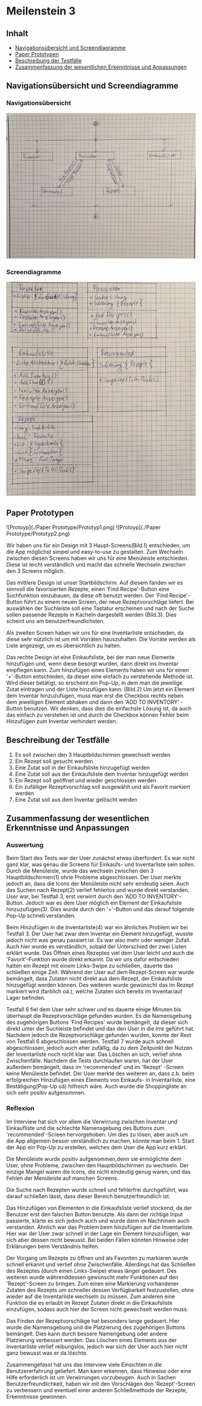 # Meilenstein 3

## Inhalt

*  [Navigationsübersicht und Screendiagramme](#navigationsübersicht-und-screendiagramme)
*  [Paper Prototypen](#paper-prototypen)
*  [Beschreibung der Testfälle](#beschreibung-der-testfälle)
*  [Zusammenfassung der wesentlichen Erkenntnisse und Anpassungen](#zusammenfassung-der-wesentlichen-erkenntnisse-und-anpassungen)

## Navigationsübersicht und Screendiagramme

### Navigationsübersicht

![Diagram](20230526_160343.jpg)
### Screendiagramme

![Diagram](Screendiagramme.jpg)

## Paper Prototypen

![Protoyp](./Paper Prototype/Prototyp1.png)
![Protoyp](./Paper Prototype/Prototyp2.png)

Wir haben uns für ein Design mit 3 Haupt-Screens(Bild.1) entschieden, um die App möglichst simpel und easy-to-use zu gestalten. Zum Wechseln zwischen diesen Screens haben wir uns für eine Menüleiste entschieden.  Diese ist leicht verständlich und macht das schnelle Wechseln zwischen den 3 Screens möglich.

Das mittlere Design ist unser Startbildschirm. Auf diesem fanden wir es sinnvoll die favorisierten Rezepte, einen 'Find Recipe'-Button
eine Suchfunktion einzubauen, da diese oft benutzt werden. Der 'Find Recipe'-Button führt zu einem neuen Screen, der neue Rezeptvorschläge liefert. Bei auswählen der Suchleiste soll eine Tastatur erscheinen und nach der Suche sollen
passende Rezepte in Kacheln dargestellt werden (Bild.3). Dies scheint uns am benutzerfreundlichsten.


Als zweiten Screen haben wir uns für eine Inventarliste entschieden, da diese sehr nützlich ist um mit Vorräten hauszuhalten. Die Vorräte werden als Liste angezeigt, um es übersichtlich zu halten.

Das rechte Design ist eine Einkaufsliste, bei der man neue Elemente hinzufügen und, wenn diese besorgt wurden, dann direkt ins Inventar einpflegen kann. Zum hinzufügen eines Elements haben wir uns für einen '+'-Button entschieden, da dieser eine einfach zu verstehende Methode ist. Wird dieser betätigt, so erscheint ein Pop-Up, in dem man die jeweilige Zutat eintragen und der Liste hinzufügen kann. (Bild.2) Um jetzt ein Element dem Inventar hinzuzufügen, muss man erst die Checkbox rechts neben dem jeweiligen Element abhaken und dann den 'ADD TO INVENTORY' -Button benutzen. Wir denken, dass dies die einfachste Lösung ist, da auch das einfach zu verstehen ist und durch die Checkbox können Fehler beim Hinzufügen zum Inventar verhindert werden.

## Beschreibung der Testfälle

1. Es soll zwischen den 3 Hauptbildschirmen gewechselt werden
2. Ein Rezept soll gesucht werden
3. Eine Zutat soll in der Einkaufsliste hinzugefügt werden
4. Eine Zutat soll aus der Einkaufsliste dem Inventar hinzugefügt werden
5. Ein Rezept soll geöffnet und wieder geschlossen werden
6. Ein zufälliger Rezeptvorschlag soll ausgewählt und als Favorit markiert werden
7. Eine Zutat soll aus dem Inventar gelöscht werden

## Zusammenfassung der wesentlichen Erkenntnisse und Anpassungen

### Auswertung

Beim Start des Tests war der User zunächst etwas überfordert. Es war nicht ganz klar, was
genau die Screens für Einkaufs- und Inventarliste sein sollen. Durch die Menüleiste, wurde das wechseln zwischen den 3 Hauptbildschirmen(1) ohne Probleme abgeschlossen. Der User merkte jedoch an, dass die Icons der Menüleiste nicht sehr eindeutig seien. Auch das Suchen nach Rezept(2) verlief fehlerlos und wurde direkt verstanden. User war, bei Testfall 3, erst verwirrt durch den 'ADD TO INVENTORY'-Button. Jedoch war es dem User möglich ein Element der Einkaufsliste hinzuzufügen(3). Dies wurde durch den '+'-Button und das darauf folgende Pop-Up schnell verstanden. 

Beim Hinzufügen in die Inventarliste(4) war ein ähnliches Problem wir bei Testfall 3. Der User hat zwar dem Inventar ein Element hinzugefügt, wusste jedoch nicht was genau passiert ist. Es war also mehr oder weniger Zufall. Auch hier wurde es verständlich, sobald der Unterschied der zwei Listen erklärt wurde. Das Öffnen eines Rezeptes viel dem User leicht und auch die 'Favorit'-Funktion wurde direkt erkannt. Da wir uns dafür entschieden hatten ein Rezept mit einem Links-Swipe zu schließen, dauerte das schließen einige Zeit. Während der User auf dem Rezept-Screen war wurde bemängelt, dass Zutaten nicht direkt aus dem Rezept, der Einkaufsliste hinzugefügt werden können. Des weiteren wurde gewünscht das im Rezept markiert wird (farblich oä.), welche Zutaten sich bereits im Inventar/auf Lager befinden. 

Testfall 6 fiel dem User sehr schwer und es dauerte einige Minuten bis überhaupt die Rezeptvorschläge gefunden wurden. Es die Namensgebung des zugehörigen Buttons 'Find Recipes' wurde bemängelt, da dieser sich direkt unter der Suchleiste befindet und das den User in die Irre geführt hat. Nachdem jedoch die Rezeptvorschläge gefunden wurden, konnte der Rest von Testfall 6 abgeschlossen werden. Testfall 7 wurde auch schnell abgeschlossen, jedoch auch eher zufällig, da zu dem Zeitpunkt der Nutzen der Inventarliste noch nicht klar war. Das Löschen an sich, verlief ohne Zwischenfälle. Nachdem die Tests durchlaufen waren, hat der User außerdem bemängelt, dass im 'recommended' und im 'Rezept' -Screen keine Menüleiste befindet. Der User merkte des weiteren an, dass z.b. beim erfolgreichen Hinzufügen eines Elements von Einkaufs- in Inventarliste, eine Bestätigung(Pop-Up oä) hilfreich wäre. Auch wurde die Shoppingliste an sich sehr positiv aufgenommen.

### Reflexion

Im Interview hat sich vor allem die Verwirrung zwischen Inventar und Einkaufliste und die schlechte Namensgebung des Buttons zum 'recommended'-Screen hervorgehoben. Um dies zu lösen, aber auch um die App allgemein besser verständlich zu machen, könnte man beim 1. Start der App ein Pop-Up zu erstellen, welches dem User die App kurz erklärt.

Die Menüleiste wurde positiv aufgenommen,denn sie ermöglichte dem User, ohne Probleme, zwischen den Hauptbildschirmen zu wechseln. Der einzige Mangel waren die Icons, die nicht eindeutig genug waren, und das Fehlen der Menüleiste auf manchen Screens.

Die Suche nach Rezepten wurde schnell und fehlerfrei durchgeführt, was darauf schließen lässt, dass dieser Bereich benutzerfreundlich ist.

Das Hinzufügen von Elementen in die Einkaufsliste verlief stockend, da der Benutzer erst den falschen Button benutzte. Als dann der richtige Input passierte, klärte es sich jedoch auch und wurde dann im Nachhinein auch verstanden. Ähnlich war das Problem beim hinzufügen auf die Inventarliste. Hier war der User zwar schnell in der Lage ein Element hinzuzufügen, war sich aber dessen nicht bewusst. Bei beiden Fällen könnten Hinweise oder Erklärungen beim Verständnis helfen.

Der Vorgang um Rezepte zu öffnen und als Favoriten zu markieren wurde schnell erkannt und verlief ohne Zwischenfälle. Allerdings hat das Schließen des Rezeptes (durch einen Links-Swipe) etwas länger gedauert. Des weiteren wurde währenddessen gewünscht mehr Funktionen auf den 'Rezept'-Screen zu bringen. Zum einen eine Markierung vorhandener Zutaten des Rezepts um schneller dessen Verfügbarkeit festzustellen, ohne wieder auf die Inventarliste wechseln zu müssen. Zum anderen eine Funktion die es erlaubt im Rezept Zutaten direkt in die Einkaufsliste einzufügen, sodass auch hier der Screen nicht gewechselt werden muss.

Das Finden der Rezeptvorschläge hat besonders lange gedauert. Hier wurde die Namensgebung und die Platzierung des zugehörigen Buttons bemängelt. Dies kann durch bessere Namengebung oder andere Platzierung verbessert werden. Das Löschen eines Elements aus der Inventarliste verlief reibungslos, jedoch war sich der User auch hier nicht ganz bewusst was er da löschte. 

Zusammengefasst hat uns das Interview viele Einsichten in die Benutzererfahrung geliefert. Man kann erkennen, dass Hinweise oder eine Hilfe erforderlich ist um Verwirrungen vorzubeugen. Auch in Sachen Benutzerfreundlichkeit, haben wir mit den Vorschlägen den 'Rezept'-Screen zu verbessern und eventuell einer anderen Schließmethode der Rezepte, Erkenntnisse gewonnen.
